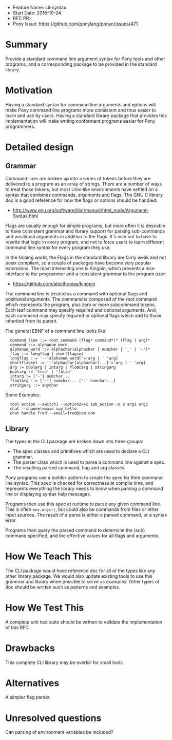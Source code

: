 - Feature Name: cli-syntax
- Start Date: 2016-10-24
- RFC PR:
- Pony Issue: https://github.com/ponylang/ponyc/issues/471

# Summary

Provide a standard command line argument syntax for Pony tools and other programs, and a corresponding package to be provided in the standard library.


# Motivation

Having a standard syntax for command line arguments and options will make  Pony command line programs more consistent and thus easier to learn and use by users. Having a standard library package that provides this implementation will make writing conformant programs easier for Pony programmers.


# Detailed design

## Grammar 

Command lines are broken up into a series of tokens before they are delivered to a program as an array of strings. There are a number of ways to treat those tokens, but most Unix-like environments have settled on a syntax that combines commands, arguments and flags. The GNU C library doc is a good reference for how the flags or options should be handled:

- http://www.gnu.org/software/libc/manual/html_node/Argument-Syntax.html

Flags are usually enough for simple programs, but more often it is desirable to have consistent grammar and library support for parsing sub-commands and positional arguments in addition to the flags. It's nice not to have to rewrite that logic in every program, and not to force users to learn different command line syntax for every program they use.

In the Golang world, the Flags in the standard library are fairly weak and not posix compliant, so a couple of packages have become very popular extensions. The most interesting one is Kingpin, which presents a nice interface to the programmer and a consistent grammar to the program user:

 - https://github.com/alecthomas/kingpin

The command line is treated as a command with optional flags and positional arguments. The command is composed of the root command which represents the program, plus zero or more subcommand tokens. Each leaf command may specify required and optional arguments. And, each command may specify required or optional flags which add to those inherited from its parent.

The general EBNF of a command line looks like:
```
  command_line ::= root_command (flag* command*)* (flag | arg)*
  command ::= alphanum_word
  alphanum_word ::= alphachar(alphachar | numchar | '_' | '-')*
  flag ::= longflag | shortflagset
  longflag ::= '--'alphanum_word['='arg | ' 'arg]
  shortflagset := '-'alphachar[alphachar]...['='arg | ' 'arg]
  arg := boolarg | intarg | floatarg | stringarg
  boolarg := 'true' | 'false'
  intarg := ['-'] numchar...
  floatarg ::= ['-'] numchar... ['.' numchar...]
  stringarg ::= anychar
```

Some Examples:
```
  tool action --switch1 --option2=42 sub_action -o 9 arg1 arg2
  chat --channel=main say hello
  chat handle fred --email=fred@com.com
```

## Library 

The types in the CLI package are broken down into three groups:

  - The spec classes and primitives which are used to declare a CLI grammar.
  - The parser class which is used to parse a command line against a spec.
  - The resulting parsed command, flag and arg classes.

Pony programs use a builder pattern to create the spec for their command line syntax. This spec is checked for correctness at compile time, and represents everything the library needs to know when parsing a command line or displaying syntax help messages.

Programs then use this spec at runtime to parse any given command line. This is often `env.args()`, but could also be commands from files or other input sources. The result of a parse is either a parsed command, or a syntax error.

Programs then query the parsed command to determine the (sub) command specified, and the effective values for all flags and arguments.


# How We Teach This

The CLI package would have reference doc for all of the types like any other library package. We would also update existing tools to use this grammar and library when possible to serve as examples. Other types of doc should be written such as patterns and examples.


# How We Test This

A complete unit test suite should be written to validate the implementation of this RFC.


# Drawbacks

This complete CLI library may be overkill for small tools.


# Alternatives

A simpler flag parser.


# Unresolved questions

Can parsing of environment variables be included?
